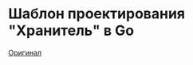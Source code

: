 # Шаблон проектирования "Хранитель" в Go

[Оригинал](https://golangbyexample.com/memento-design-pattern-go/)